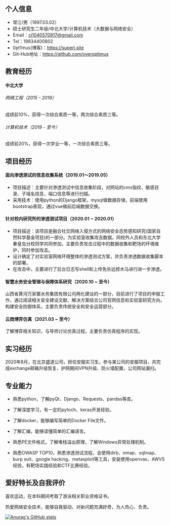 <!--
**overoptimus/overoptimus** is a ✨ _special_ ✨ repository because its `README.md` (this file) appears on your GitHub profile.

Here are some ideas to get you started:

- 🔭 I’m currently working on ...
- 🌱 I’m currently learning ...
- 👯 I’m looking to collaborate on ...
- 🤔 I’m looking for help with ...
- 💬 Ask me about ...
- 📫 How to reach me: ...
- 😄 Pronouns: ...
- ⚡ Fun fact: ...
-->

## 个人信息

- 常江/男（1997.03.02）
- 硕士研究生二年级/中北大学/计算机技术（大数据与网络安全）
- Email：cj1040570917@gmail.com
- Tel：19834400802
- 0pt1mus(博客)：https://superj.site
- Git-Hub地址：https://github.com/overoptimus

## 教育经历

#### **中北大学**

###### 网络工程（2015 - 2019）

成绩前10%，获得一次综合素质一等，两次综合素质三等。

###### 计算机技术（2019 - 至今）

成绩前20%，获得一次学业一等，一次综合素质三等。

## 项目经历

#### 面向渗透测试的信息收集系统（2019.01～2019.05）

- 项目描述：主要针对渗透测试中信息收集阶段，对网站的cms指纹、敏感目录、子域名信息、端口信息等进行扫描。
- 采用技术：使用python的Django框架，mysql做数据存储，前端使用bootstrap表现，通过vue做前后端数据交换。

#### 针对校内研究所的渗透测试项目（2020.01 ~ 2020.01）

- 项目描述：该项目是融合社交网络入侵方式的网络安全态势感知研究(国家自然科学基金项目)的一部分。为实验室收集攻击数据，同校外人员和东北大学秦皇岛分校同学共同参加，主要负责攻击过程中的数据收集和靶场的环境维护，同时参加攻击。
- 设计确定了对实验室网络环境整体的渗透测试方案，并负责渗透数据收集脚本的部署。
- 在攻击中，主要进行了后台日志写shell和上传免杀远控木马进行进一步渗透。

#### 智慧水务安全管理与保障体系研究（2020.10 ~ 至今）

山西省黄河万家寨水务集团有限公司两化建设的一部分，目前进行了项目的申报工作，通过阅读相关安全建设文献、解决方案结合公司官网信息和实验室研究方向，构建安全防御体系，主要负责传统安全和安全运营部分。

#### 云商博弈仿真（2021.03 ~ 至今）

了解博弈相关知识，与导师讨论仿真过程，主要负责仿真程序的实现。

## 实习经历

2020年8月，在北京盛道公司，担任安服实习生，参与某公司的安服项目，共完成exchange邮箱升级恢复、护网期间VPN升级、防火墙配置，公司网站漏扫。

## 专业能力

- 熟悉python，了解pyQt、Django、Requests、pandas等库。
- 了解深度学习，有一定的pytoch、keras开发经验。


- 了解docker，能够编写简单的Docker File文件。


- 了解汇编，能够读懂简单的汇编语言。


- 熟悉PE文件格式，了解堆栈溢出原理，了解Windows异常处理机制。


- 熟悉OWASP TOP10，熟悉渗透测试流程，会使用dirb、nmap、sqlmap、burp suit、google hacking、metasploit等工具，安装使用openvas、AWVS经验，有靶场实践经验和CTF比赛经验。

## 爱好特长及自我评价

喜欢运动，在本科期间考取了游泳相关职业资格证书。

热爱网络安全技术，能够自我驱动，对新问题充满好奇，为人热心、负责。

[![Anurag's GitHub stats](https://github-readme-stats.vercel.app/api?username=overoptimus＆show_icons=true＆theme=radical)](https://github.com/anuraghazra/github-readme-stats)
